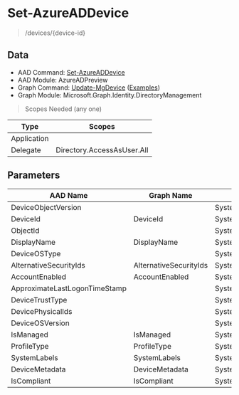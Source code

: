 # Set-AzureADDevice

> /devices/{device-id}

## Data

+ AAD Command: [Set-AzureADDevice](https://docs.microsoft.com/en-us/powershell/module/AzureADPreview/Set-AzureADDevice)
+ AAD Module: AzureADPreview
+ Graph Command: [Update-MgDevice](https://docs.microsoft.com/en-us/powershell/module/Microsoft.Graph.Identity.DirectoryManagement/Update-MgDevice) ([Examples](https://github.com/orgs/msgraph/discussions?discussions_q=Update-MgDevice))
+ Graph Module: Microsoft.Graph.Identity.DirectoryManagement

> Scopes Needed (any one)

|Type|Scopes|
|---|---|
|Application||
|Delegate|Directory.AccessAsUser.All|

## Parameters

|AAD Name|Graph Name|AAD Type|Graph Type|Infos|
|---|---|---|---|---|
|DeviceObjectVersion||System.Nullable/System.Int32|||
|DeviceId|DeviceId|System.String|System.String||
|ObjectId||System.String|||
|DisplayName|DisplayName|System.String|System.String||
|DeviceOSType||System.String|||
|AlternativeSecurityIds|AlternativeSecurityIds|System.Collections.Generic.List/Microsoft.Open.AzureAD.Model.AlternativeSecurityId|Microsoft.Graph.PowerShell.Models.IMicrosoftGraphAlternativeSecurityId[]||
|AccountEnabled|AccountEnabled|System.Nullable/System.Boolean|System.Management.Automation.SwitchParameter||
|ApproximateLastLogonTimeStamp||System.Nullable/System.DateTime|||
|DeviceTrustType||System.String|||
|DevicePhysicalIds||System.Collections.Generic.List/System.String|||
|DeviceOSVersion||System.String|||
|IsManaged|IsManaged|System.Nullable/System.Boolean|System.Management.Automation.SwitchParameter||
|ProfileType|ProfileType|System.String|System.String||
|SystemLabels|SystemLabels|System.Collections.Generic.List/System.String|System.String[]||
|DeviceMetadata|DeviceMetadata|System.String|System.String||
|IsCompliant|IsCompliant|System.Nullable/System.Boolean|System.Management.Automation.SwitchParameter||

